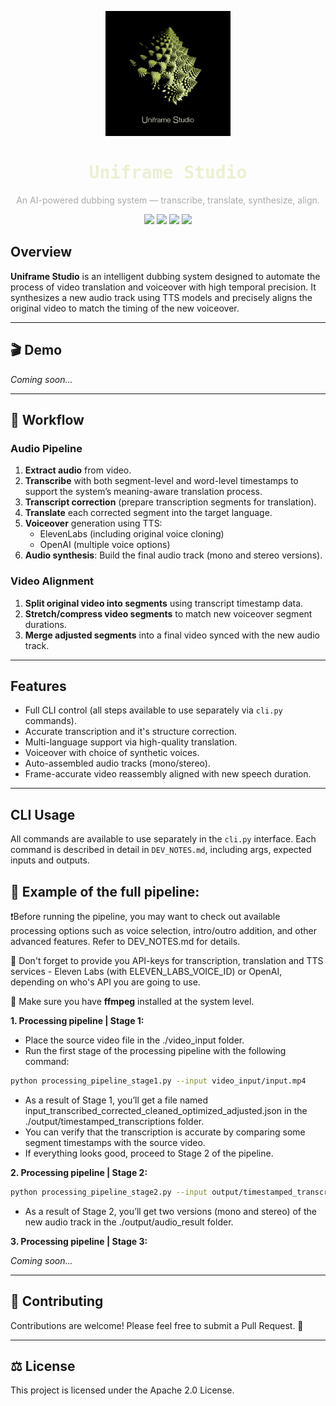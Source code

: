 <p align="center">
  <img src="resources/system/uniframe_logo.png" alt="Uniframe Studio" width="200"/>
</p>

<h1 align="center" style="color:#ebf0d2; font-family: monospace;">Uniframe Studio</h1>
<p align="center" style="color:#aaaaaa;">
  An AI-powered dubbing system — transcribe, translate, synthesize, align.
</p>

<p align="center">
  <img src="https://img.shields.io/badge/Python-3.10+-blue?style=flat-square&logo=python" />
  <img src="https://img.shields.io/badge/License-Apache 2.0-purple?style=flat-square" />
  <img src="https://img.shields.io/badge/Status-Beta-orange?style=flat-square" />
  <img src="https://img.shields.io/badge/TTS-ElevenLabs%20%7C%20OpenAI-darkgreen?style=flat-square" />
</p>


## Overview

**Uniframe Studio** is an intelligent dubbing system designed to automate the process of video translation and voiceover with high temporal precision. It synthesizes a new audio track using TTS models and precisely aligns the original video to match the timing of the new voiceover.

---

## 🎬 Demo

_Coming soon..._

---

## 🔄 Workflow

### Audio Pipeline

1. **Extract audio** from video.
2. **Transcribe** with both segment-level and word-level timestamps to support the system’s meaning-aware translation process.
3. **Transcript correction** (prepare transcription segments for translation).
4. **Translate** each corrected segment into the target language.
5. **Voiceover** generation using TTS:
   - ElevenLabs (including original voice cloning)
   - OpenAI (multiple voice options)
6. **Audio synthesis**: Build the final audio track (mono and stereo versions).

### Video Alignment

1. **Split original video into segments** using transcript timestamp data.
2. **Stretch/compress video segments** to match new voiceover segment durations.
3. **Merge adjusted segments** into a final video synced with the new audio track.

---

## Features

- Full CLI control (all steps available to use separately via `cli.py` commands).
- Accurate transcription and it's structure correction.
- Multi-language support via high-quality translation.
- Voiceover with choice of synthetic voices.
- Auto-assembled audio tracks (mono/stereo).
- Frame-accurate video reassembly aligned with new speech duration.

---

## CLI Usage

All commands are available to use separately in the `cli.py` interface. Each command is described in detail in `DEV_NOTES.md`, including args, expected inputs and outputs.

## 🚀 Example of the full pipeline:

❗️Before running the pipeline, you may want to check out available processing options such as voice selection, intro/outro addition, and other advanced features.
Refer to DEV_NOTES.md for details.

🔧 Don't forget to provide you API-keys for transcription, translation and TTS services - Eleven Labs (with ELEVEN_LABS_VOICE_ID) or OpenAI, depending on who's API you are going to use.

🔧 Make sure you have **ffmpeg** installed at the system level.

**1. Processing pipeline | Stage 1:** 

- Place the source video file in the ./video_input folder.
- Run the first stage of the processing pipeline with the following command:

```bash
python processing_pipeline_stage1.py --input video_input/input.mp4
```

- As a result of Stage 1, you’ll get a file named input_transcribed_corrected_cleaned_optimized_adjusted.json in the ./output/timestamped_transcriptions folder.
- You can verify that the transcription is accurate by comparing some segment timestamps with the source video. 
- If everything looks good, proceed to Stage 2 of the pipeline.

**2. Processing pipeline | Stage 2:**

```bash
python processing_pipeline_stage2.py --input output/timestamped_transcriptions/input_transcribed_corrected_cleaned_optimized_adjusted.json
```

- As a result of Stage 2, you’ll get two versions (mono and stereo) of the new audio track in the ./output/audio_result folder.

**3. Processing pipeline | Stage 3:**

_Coming soon..._

---

## 🤝 Contributing

Contributions are welcome! Please feel free to submit a Pull Request. 🤗

---

## ⚖️ License

This project is licensed under the Apache 2.0 License.
